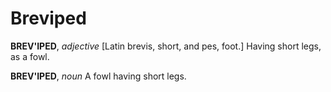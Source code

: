 # Breviped

**BREV'IPED**, _adjective_ \[Latin brevis, short, and pes, foot.\] Having short legs, as a fowl.

**BREV'IPED**, _noun_ A fowl having short legs.